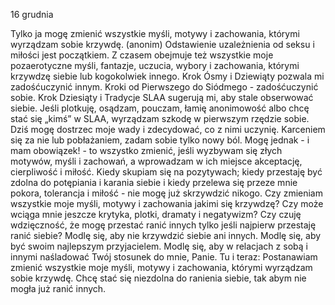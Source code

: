16 grudnia

Tylko ja mogę zmienić wszystkie myśli, motywy i zachowania, którymi wyrządzam sobie krzywdę. (anonim)
Odstawienie uzależnienia od seksu i miłości jest początkiem. Z czasem obejmuje
też wszystkie moje pozaerotyczne myśli, fantazje, uczucia, wybory i zachowania, którymi krzywdzę siebie lub kogokolwiek innego. Krok Ósmy i Dziewiąty pozwala mi zadośćuczynić innym. Kroki od Pierwszego do Siódmego - zadośćuczynić sobie. Krok Dziesiąty i Tradycje SLAA sugerują mi, aby stale obserwować siebie. Jeśli plotkuję, osądzam, pouczam, łamię anonimowość albo chcę stać się „kimś” w SLAA, wyrządzam szkodę w pierwszym rzędzie sobie. Dziś mogę dostrzec moje wady i zdecydować, co z nimi uczynię. Karceniem się za nie lub pobłażaniem, zadam sobie tylko nowy ból. Mogę jednak - i mam obowiązek! - to wszystko zmienić, jeśli wyzbywam się złych motywów, myśli i zachowań, a wprowadzam w ich miejsce akceptację, cierpliwość i miłość. Kiedy skupiam się na pozytywach; kiedy przestaję być zdolna do potępiania i karania siebie i kiedy przelewa się przeze mnie pokora, tolerancja i miłość - nie mogę już skrzywdzić nikogo.
 Czy zmieniam wszystkie moje myśli, motywy i zachowania jakimi się krzywdzę? Czy może wciąga mnie jeszcze krytyka, plotki, dramaty i negatywizm? Czy czuję wdzięczność, że mogę przestać ranić innych tylko jeśli najpierw przestaję ranić siebie?
 Modlę się, aby nie krzywdzić siebie ani innych. Modlę się, aby być swoim najlepszym przyjacielem. Modlę się, aby w relacjach z sobą i innymi naśladować Twój stosunek do mnie, Panie.
 Tu i teraz: Postanawiam zmienić wszystkie moje myśli, motywy i zachowania, którymi wyrządzam sobie krzywdę. Chcę stać się niezdolna do ranienia siebie, tak abym nie mogła już ranić innych.
